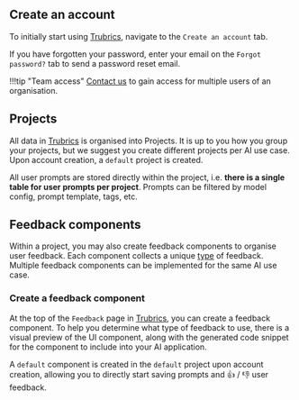 ## Create an account

To initially start using [Trubrics](https://trubrics.streamlit.app/), navigate to the `Create an account` tab.

If you have forgotten your password, enter your email on the `Forgot password?` tab to send a password reset email.

!!!tip "Team access"
    [Contact us](https://trubrics.com/contact-us/) to gain access for multiple users of an organisation.

## Projects
All data in [Trubrics](https://trubrics.streamlit.app/) is organised into Projects. It is up to you how you group your projects, but we suggest you create different projects per AI use case. Upon account creation, a `default` project is created.

All user prompts are stored directly within the project, i.e. **there is a single table for user prompts per project**. Prompts can be filtered by model config, prompt template, tags, etc.

## Feedback components
Within a project, you may also create feedback components to organise user feedback. Each component collects a unique [type](./user_feedback.md#types-of-feedback) of feedback. Multiple feedback components can be implemented for the same AI use case.

### Create a feedback component
At the top of the `Feedback` page in [Trubrics](https://trubrics.streamlit.app/), you can create a feedback component. To help you determine what type of feedback to use, there is a visual preview of the UI component, along with the generated code snippet for the component to include into your AI application.

A `default` component is created in the `default` project upon account creation, allowing you to directly start saving prompts and 👍 / 👎 user feedback.
